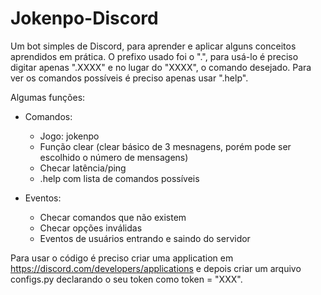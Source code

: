 # Jokenpo-Discord

Um bot simples de Discord, para aprender e aplicar alguns conceitos aprendidos em prática. O prefixo usado foi o ".", para usá-lo é preciso digitar apenas ".XXXX" e no lugar do "XXXX", o comando desejado. Para ver os comandos possíveis é preciso apenas usar ".help".

Algumas funções:
- Comandos:
  - Jogo: jokenpo
  - Função clear (clear básico de 3 mesnagens, porém pode ser escolhido o número de mensagens)
  - Checar latência/ping
  - .help com lista de comandos possíveis
   
- Eventos:
  - Checar comandos que não existem
  - Checar opções inválidas
  - Eventos de usuários entrando e saindo do servidor
  
Para usar o código é preciso criar uma application em https://discord.com/developers/applications e depois criar um arquivo configs.py declarando o seu token como token = "XXX".
  
